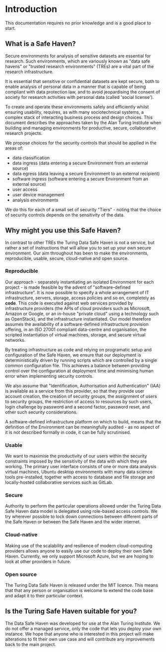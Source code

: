 # Introduction

This documentation requires no prior knowledge and is a good place to start.

## What is a Safe Haven?

Secure environments for analysis of sensitive datasets are essential for research. Such environments, which are variously known as "data safe havens" or "trusted research environments" (TREs) are a vital part of the research infrastructure.

It is essential that sensitive or confidential datasets are kept secure, both to enable analysis of personal data in a manner that is capable of being compliant with data protection law, and to avoid jeopardising the consent of society for research activities with personal data (called 'social license').

To create and operate these environments safely and efficiently whilst ensuring usability, requires, as with many sociotechnical systems, a complex stack of interacting business process and design choices.
This document describes the approaches taken by the Alan Turing Institute when building and managing environments for productive, secure, collaborative research projects.

We propose choices for the security controls that should be applied in the areas of:

- data classification
- data ingress (data entering a secure Environment from an external source)
- data egress (data leaving a secure Environment to an external recipient)
- software ingress (software entering a secure Environment from an external source)
- user access
- user device management
- analysis environments

We do this for each of a small set of security "Tiers" - noting that the choice of security controls depends on the sensitivity of the data.

## Why might you use this Safe Haven?

In contrast to other TREs the Turing Data Safe Haven is not a service, but rather a set of instructions that will allow you to set up your own secure environment.
Our aim throughout has been to make the environments, reproducible, usable, secure, cloud-native and open source.

### Reproducible

Our approach - separately instantiating an isolated Environment for each project - is made feasible by the advent of "software-defined infrastructure".
It is now possible to specify a whole arrangement of IT infrastructure, servers, storage, access policies and so on, completely as **code**.
This code is executed against web services provided by infrastructure providers (the APIs of cloud providers such as Microsoft, Amazon or Google, or an in-house "private cloud" using a technology such as OpenStack), and the infrastructure instantiated.
Our model therefore assumes the availability of a software-defined infrastructure provision offering, in an ISO 27001 compliant data-centre and organisation, the scripted instantiation of virtual machines, storage, and secure virtual networks.

By treating infrastructure as code and relying on programatic setup and configuration of the Safe Haven, we ensure that our deployment is deterministically driven by running scripts which are controlled by a single common configuration file.
This achieves a balance between providing control over the configuration at deployment time and minimising human error when implementing security controls.

We also assume that "Identification, Authorisation and Authentication" (IAA) is available as a service from this provider, so that they provide user account creation, the creation of security groups, the assignment of users to security groups, the restriction of access to resources by such users, login challenge by password and a second factor, password reset, and other such security considerations.

A software-defined infrastructure platform on which to build, means that the definition of the Environment can be meaningfully audited - as no aspect of it is not described formally in code, it can be fully scrutinised.

### Usable

We want to maximise the productivity of our users within the security constraints imposed by the sensitivity of the data with which they are working.
The primary user interface consists of one or more data analysis virtual machines, Ubuntu desktop environments with many data science tools pre-installed, together with access to database and file storage and locally-hosted collaborative services such as GitLab.

### Secure

Authority to perform the particular operations allowed under the Turing Data Safe Haven data model is delegated using role-based access controls.
We try wherever possible to lock down connections between different parts of the Safe Haven or between the Safe Haven and the wider internet.

### Cloud-native

Making use of the scalability and resilience of modern cloud-computing providers allows anyone to easily use our code to deploy their own Safe Haven.
Currently, we only support Microsoft Azure, but we are hoping to look at other providers in future.

### Open source

The Turing Data Safe Haven is released under the MIT licence. This means that that any person or organisation is welcome to extend the code base and adapt it to their particular context.

## Is the Turing Safe Haven suitable for you?

The Data Safe Haven was developed for use at the Alan Turing Institute.
We do not offer a managed service, only the code that lets you deploy your own instance.
We hope that anyone who is interested in this project will make alterations to fit their own use case and will contribute any improvements back to the main project.

